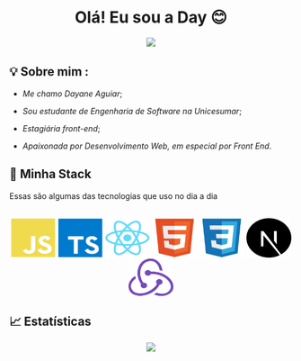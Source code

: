 <h1 align="center" >Olá! Eu sou a Day 😊</h1>

<div align="center">
 <img src="https://media.giphy.com/media/L1R1tvI9svkIWwpVYr/giphy.gif" width="650">       
</div>


## 💡 Sobre mim :

 - *Me chamo Dayane Aguiar*; 

 - *Sou estudante de Engenharia de Software na Unicesumar*;

 - *Estagiária front-end*;
 
 - *Apaixonada por Desenvolvimento Web, em especial por Front End*. 


## 🔮 Minha Stack
 Essas são algumas das tecnologias que uso no dia a dia

<div align="center">
<div style="display: inline_block"><br>
  <img align="center" alt="Day-Js" height="70" width="80" src="https://raw.githubusercontent.com/devicons/devicon/master/icons/javascript/javascript-plain.svg">
  <img align="center" alt="Day-Ts" height="70" width="80" src="https://raw.githubusercontent.com/devicons/devicon/master/icons/typescript/typescript-plain.svg">
  <img align="center" alt="Day-React" height="70" width="80" src="https://raw.githubusercontent.com/devicons/devicon/master/icons/react/react-original.svg">
  <img align="center" alt="Day-HTML" height="70" width="80" src="https://raw.githubusercontent.com/devicons/devicon/master/icons/html5/html5-original.svg">
  <img align="center" alt="Day-CSS" height="70" width="80" src="https://raw.githubusercontent.com/devicons/devicon/master/icons/css3/css3-original.svg">
  <img align="center" alt="Day-next" height="70" width="80" src="https://raw.githubusercontent.com/devicons/devicon/master/icons/nextjs/nextjs-original.svg">
  <img align="center" alt="Day-redux" height="70" width="80" src="https://raw.githubusercontent.com/devicons/devicon/master/icons/redux/redux-original.svg">
</div>    
</div>


## 📈 Estatísticas


<div align="center">
  <a href="https://github.com/DayAguiar">
<!--   <img height="180em" src="https://github-readme-stats.vercel.app/api?username=dayaguiar&show_icons=true&theme=dracula&include_all_commits=true&count_private=true"/> -->
  <img height="180em" src="https://github-readme-stats.vercel.app/api/top-langs/?username=dayaguiar&layout=compact&langs_count=7&theme=dracula"/>
</div>
  




